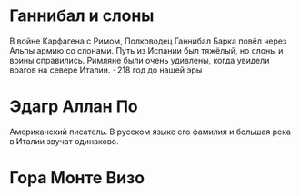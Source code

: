 # Ганнибал и слоны

В войне Карфагена с Римом, Полководец Ганнибал Барка повёл через Альпы армию со слонами. Путь из Испании был тяжёлый, но слоны и воины справились. Римляне были очень удивлены, когда увидели врагов на севере Италии.
⋅ 218 год до нашей эры

# Эдагр Аллан По

Американский писатель. В русском языке его фамилия и большая река в Италии звучат одинаково.

# Гора Монте Визо
